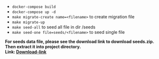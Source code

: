 - `docker-compose build`  
- `docker-compose up -d`  
- `make migrate-create name=<filename>` to create migration file  
- `make migrate-up`  
- `make seed-all` to seed all file in dir /seeds  
- `make seed-one file=seeds/<filename>` to seed single file  

**For seeds data file, please see the download link to download seeds.zip.
Then extract it into project directory.**  
**Link: <u>[Download-link](https://drive.google.com/drive/folders/11cjKW-_cXPc4APblPQ3uszl2pzVCe3GB?usp=sharing)</u>**